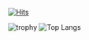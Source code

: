 [![Hits](https://hits.seeyoufarm.com/api/count/incr/badge.svg?url=https%3A%2F%2Fgithub.com%2FJalbin1307&count_bg=%2363D133&title_bg=%23555555&icon=&icon_color=%23C0AEAE&title=%F0%9F%8C%8F+Visits&edge_flat=false)](https://github.com/Jalbin1307)
<!-- [![Jalbin's GitHub stats](https://github-readme-stats.vercel.app/api?username=Jalbin1307)](https://github.com/anuraghazra/github-readme-stats) -->
![trophy](https://github-profile-trophy.vercel.app/?username=Jalbin1307&title=Commit,Repo,Languages&theme=juicyfresh)
![Top Langs](https://github-readme-stats.vercel.app/api/top-langs/?username=Jalbin1307&layout=compact)
<!--
**Jalbin1307/Jalbin1307** is a ✨ _special_ ✨ repository because its `README.md` (this file) appears on your GitHub profile.

Here are some ideas to get you started:

- 🔭 I’m currently working on ...
- 🌱 I’m currently learning ...
- 👯 I’m looking to collaborate on ...
- 🤔 I’m looking for help with ...
- 💬 Ask me about ...
- 📫 How to reach me: ...
- 😄 Pronouns: ...
- ⚡ Fun fact: ...
-->
